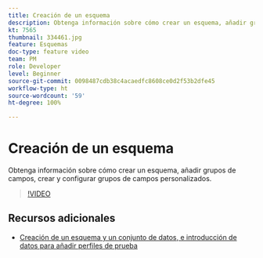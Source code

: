```yaml
---
title: Creación de un esquema
description: Obtenga información sobre cómo crear un esquema, añadir grupos de campos, crear y configurar grupos de campos personalizados.
kt: 7565
thumbnail: 334461.jpg
feature: Esquemas
doc-type: feature video
team: PM
role: Developer
level: Beginner
source-git-commit: 0098487cdb38c4acaedfc8608ce0d2f53b2dfe45
workflow-type: ht
source-wordcount: '59'
ht-degree: 100%

---
```



# Creación de un esquema

Obtenga información sobre cómo crear un esquema, añadir grupos de campos, crear y configurar grupos de campos personalizados.

>[!VIDEO](https://video.tv.adobe.com/v/334461?quality=12)

## Recursos adicionales

* [Creación de un esquema y un conjunto de datos, e introducción de datos para añadir perfiles de prueba](https://experienceleague.adobe.com/docs/journey-optimizer/using/orchestrate-journeys/about-journeys/creating-test-profiles.html?lang=es)
